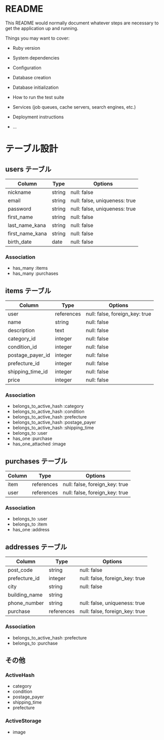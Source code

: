 # README

This README would normally document whatever steps are necessary to get the
application up and running.

Things you may want to cover:

* Ruby version

* System dependencies

* Configuration

* Database creation

* Database initialization

* How to run the test suite

* Services (job queues, cache servers, search engines, etc.)

* Deployment instructions

* ...

# テーブル設計

## users テーブル

| Column          | Type     | Options                       |
| --------------- | -------- | ----------------------------- |
| nickname        | string   | null: false                   |
| email           | string   | null: false, uniqueness: true |
| password        | string   | null: false, uniqueness: true |
| first_name      | string   | null: false                   |
| last_name_kana  | string   | null: false                   |
| first_name_kana | string   | null: false                   |
| birth_date      | date     | null: false                   |

### Association

- has_many :items
- has_many :purchases

## items テーブル

| Column           | Type       | Options                        |
| -----------------| ---------- | ------------------------------ |
| user             | references | null: false, foreign_key: true |
| name             | string     | null: false                    |
| description      | text       | null: false                    |
| category_id      | integer    | null: false                    |
| condition_id     | integer    | null: false                    |
| postage_payer_id | integer    | null: false                    |
| prefecture_id    | integer    | null: false                    |
| shipping_time_id | integer    | null: false                    |
| price            | integer    | null: false                    |

### Association

- belongs_to_active_hash :category
- belongs_to_active_hash :condition
- belongs_to_active_hash :prefecture
- belongs_to_active_hash :postage_payer
- belongs_to_active_hash :shipping_time
- belongs_to :user
- has_one :purchase
- has_one_attached :image

## purchases テーブル

| Column | Type       | Options                        |
| ------ | ---------- | ------------------------------ |
| item   | references | null: false, foreign_key: true |
| user   | references | null: false, foreign_key: true |

### Association

- belongs_to :user
- belongs_to :item
- has_one    :address

## addresses テーブル

| Column        | Type       | Options                        |
| ------------- | ---------- | ------------------------------ |
| post_code     | string     | null: false                    |
| prefecture_id | integer    | null: false, foreign_key: true |
| city          | string     | null: false                    |
| building_name | string     |                                |
| phone_number  | string     | null: false, uniqueness: true  |
| purchase      | references | null: false, foreign_key: true |

### Association

- belongs_to_active_hash :prefecture
- belongs_to :purchase

## その他 

### ActiveHash

- category
- condition
- postage_payer
- shipping_time
- prefecture

### ActiveStorage

- image